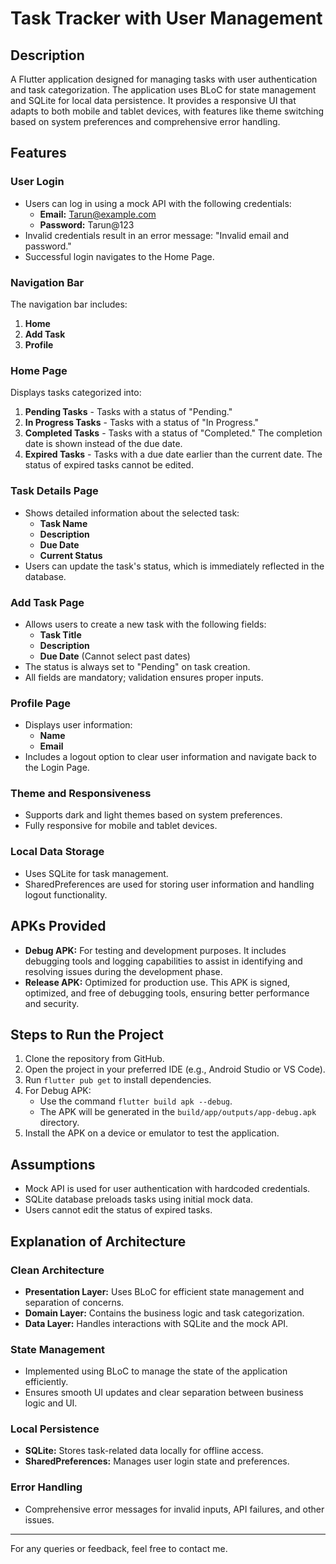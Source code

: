 # Task Tracker with User Management

## Description

A Flutter application designed for managing tasks with user authentication and task categorization.
The application uses BLoC for state management and SQLite for local data persistence.
It provides a responsive UI that adapts to both mobile and tablet devices, with features like theme switching based on system preferences and comprehensive error handling.

## Features

### User Login

- Users can log in using a mock API with the following credentials:
  - **Email:** Tarun@example.com
  - **Password:** Tarun@123
- Invalid credentials result in an error message: "Invalid email and password."
- Successful login navigates to the Home Page.

### Navigation Bar

The navigation bar includes:

1. **Home**
2. **Add Task**
3. **Profile**

### Home Page

Displays tasks categorized into:

1. **Pending Tasks** - Tasks with a status of "Pending."
2. **In Progress Tasks** - Tasks with a status of "In Progress."
3. **Completed Tasks** - Tasks with a status of "Completed." The completion date is shown instead of the due date.
4. **Expired Tasks** - Tasks with a due date earlier than the current date. The status of expired tasks cannot be edited.

### Task Details Page

- Shows detailed information about the selected task:
  - **Task Name**
  - **Description**
  - **Due Date**
  - **Current Status**
- Users can update the task's status, which is immediately reflected in the database.

### Add Task Page

- Allows users to create a new task with the following fields:
  - **Task Title**
  - **Description**
  - **Due Date** (Cannot select past dates)
- The status is always set to "Pending" on task creation.
- All fields are mandatory; validation ensures proper inputs.

### Profile Page

- Displays user information:
  - **Name**
  - **Email**
- Includes a logout option to clear user information and navigate back to the Login Page.

### Theme and Responsiveness

- Supports dark and light themes based on system preferences.
- Fully responsive for mobile and tablet devices.

### Local Data Storage

- Uses SQLite for task management.
- SharedPreferences are used for storing user information and handling logout functionality.

## APKs Provided

- **Debug APK:** For testing and development purposes. It includes debugging tools and logging capabilities to assist in identifying and resolving issues during the development phase.
- **Release APK:** Optimized for production use. This APK is signed, optimized, and free of debugging tools, ensuring better performance and security.

## Steps to Run the Project

1. Clone the repository from GitHub.
2. Open the project in your preferred IDE (e.g., Android Studio or VS Code).
3. Run `flutter pub get` to install dependencies.
4. For Debug APK:
   - Use the command `flutter build apk --debug`.
   - The APK will be generated in the `build/app/outputs/app-debug.apk` directory.
5. Install the APK on a device or emulator to test the application.

## Assumptions

- Mock API is used for user authentication with hardcoded credentials.
- SQLite database preloads tasks using initial mock data.
- Users cannot edit the status of expired tasks.

## Explanation of Architecture

### Clean Architecture

- **Presentation Layer:** Uses BLoC for efficient state management and separation of concerns.
- **Domain Layer:** Contains the business logic and task categorization.
- **Data Layer:** Handles interactions with SQLite and the mock API.

### State Management

- Implemented using BLoC to manage the state of the application efficiently.
- Ensures smooth UI updates and clear separation between business logic and UI.

### Local Persistence

- **SQLite:** Stores task-related data locally for offline access.
- **SharedPreferences:** Manages user login state and preferences.

### Error Handling

- Comprehensive error messages for invalid inputs, API failures, and other issues.

---

For any queries or feedback, feel free to contact me.
